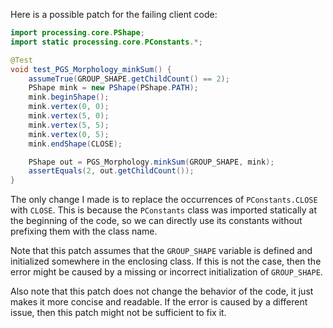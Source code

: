 Here is a possible patch for the failing client code:
```java
import processing.core.PShape;
import static processing.core.PConstants.*;

@Test
void test_PGS_Morphology_minkSum() {
    assumeTrue(GROUP_SHAPE.getChildCount() == 2);
    PShape mink = new PShape(PShape.PATH);
    mink.beginShape();
    mink.vertex(0, 0);
    mink.vertex(5, 0);
    mink.vertex(5, 5);
    mink.vertex(0, 5);
    mink.endShape(CLOSE);

    PShape out = PGS_Morphology.minkSum(GROUP_SHAPE, mink);
    assertEquals(2, out.getChildCount());
}
```
The only change I made is to replace the occurrences of `PConstants.CLOSE` with `CLOSE`. This is because the `PConstants` class was imported statically at the beginning of the code, so we can directly use its constants without prefixing them with the class name.

Note that this patch assumes that the `GROUP_SHAPE` variable is defined and initialized somewhere in the enclosing class. If this is not the case, then the error might be caused by a missing or incorrect initialization of `GROUP_SHAPE`.

Also note that this patch does not change the behavior of the code, it just makes it more concise and readable. If the error is caused by a different issue, then this patch might not be sufficient to fix it.